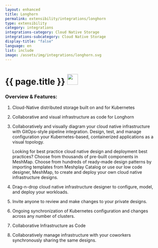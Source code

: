 ```yaml
---
layout: enhanced
title: Longhorn
permalink: extensibility/integrations/longhorn
type: extensibility
category: integrations
integrations-category: Cloud Native Storage
integrations-subcategory: Cloud Native Storage
display-title: "false"
language: en
list: include
image: /assets/img/integrations/longhorn.svg
---
```


<h1>{{ page.title }} <img src="{{ page.image }}" style="width: 35px; height: 35px;" /></h1>


<!-- This needs replaced with the Category property, not the sub-category.
 #### About: Cloud-Native distributed storage built on and for Kubernetes -->

### Overview & Features:

1. Cloud-Native distributed storage built on and for Kubernetes

2. Collaborative and visual infrastructure as code for Longhorn

4. 
    Collaboratively and visually diagram your cloud native infrastructure with GitOps-style pipeline integration. Design, test, and manage configuration your Kubernetes-based, containerized applications as a visual topology.



    Looking for best practice cloud native design and deployment best practices? Choose from thousands of pre-built components in MeshMap. Choose from hundreds of ready-made design patterns by importing templates from Meshplay Catalog or use our low code designer, MeshMap, to create and deploy your own cloud native infrastructure designs.



5. Drag-n-drop cloud native infrastructure designer to configure, model, and deploy your workloads.

6. Invite anyone to review and make changes to your private designs.

7. Ongoing synchronization of Kubernetes configuration and changes across any number of clusters.

8. Collaborative Infrastructure as Code

9. Collaboratively manage infrastructure with your coworkers synchronously sharing the same designs.

